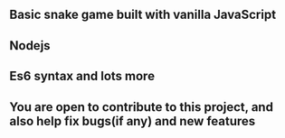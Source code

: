 ## Basic snake game built with vanilla JavaScript

## Nodejs

## Es6 syntax and lots more

## You are open to contribute to this project, and also help fix bugs(if any) and new features
